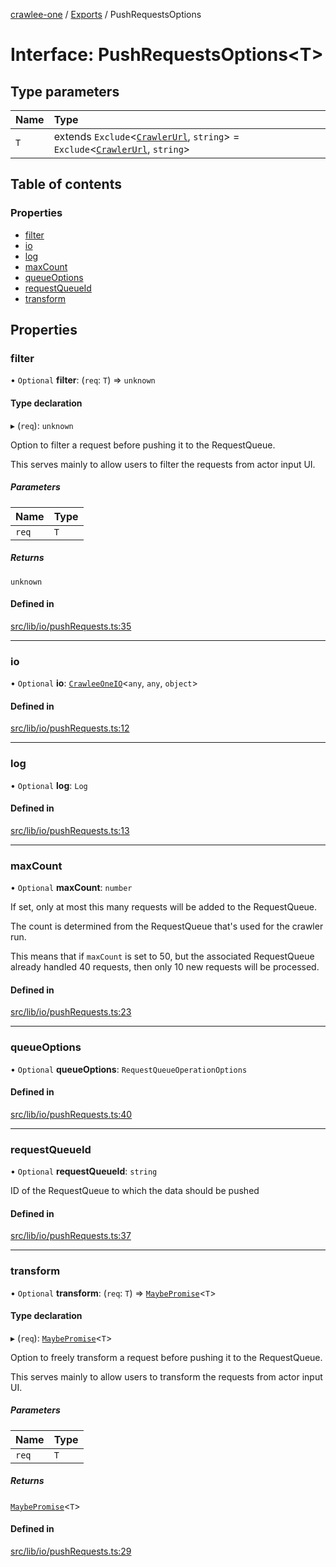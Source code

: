 [crawlee-one](../README.md) / [Exports](../modules.md) / PushRequestsOptions

# Interface: PushRequestsOptions<T\>

## Type parameters

| Name | Type |
| :------ | :------ |
| `T` | extends `Exclude`<[`CrawlerUrl`](../modules.md#crawlerurl), `string`\> = `Exclude`<[`CrawlerUrl`](../modules.md#crawlerurl), `string`\> |

## Table of contents

### Properties

- [filter](PushRequestsOptions.md#filter)
- [io](PushRequestsOptions.md#io)
- [log](PushRequestsOptions.md#log)
- [maxCount](PushRequestsOptions.md#maxcount)
- [queueOptions](PushRequestsOptions.md#queueoptions)
- [requestQueueId](PushRequestsOptions.md#requestqueueid)
- [transform](PushRequestsOptions.md#transform)

## Properties

### filter

• `Optional` **filter**: (`req`: `T`) => `unknown`

#### Type declaration

▸ (`req`): `unknown`

Option to filter a request before pushing it to the RequestQueue.

This serves mainly to allow users to filter the requests from actor input UI.

##### Parameters

| Name | Type |
| :------ | :------ |
| `req` | `T` |

##### Returns

`unknown`

#### Defined in

[src/lib/io/pushRequests.ts:35](https://github.com/JuroOravec/crawlee-one/blob/490b500/src/lib/io/pushRequests.ts#L35)

___

### io

• `Optional` **io**: [`CrawleeOneIO`](CrawleeOneIO.md)<`any`, `any`, `object`\>

#### Defined in

[src/lib/io/pushRequests.ts:12](https://github.com/JuroOravec/crawlee-one/blob/490b500/src/lib/io/pushRequests.ts#L12)

___

### log

• `Optional` **log**: `Log`

#### Defined in

[src/lib/io/pushRequests.ts:13](https://github.com/JuroOravec/crawlee-one/blob/490b500/src/lib/io/pushRequests.ts#L13)

___

### maxCount

• `Optional` **maxCount**: `number`

If set, only at most this many requests will be added to the RequestQueue.

The count is determined from the RequestQueue that's used for the crawler run.

This means that if `maxCount` is set to 50, but the
associated RequestQueue already handled 40 requests, then only 10 new requests
will be processed.

#### Defined in

[src/lib/io/pushRequests.ts:23](https://github.com/JuroOravec/crawlee-one/blob/490b500/src/lib/io/pushRequests.ts#L23)

___

### queueOptions

• `Optional` **queueOptions**: `RequestQueueOperationOptions`

#### Defined in

[src/lib/io/pushRequests.ts:40](https://github.com/JuroOravec/crawlee-one/blob/490b500/src/lib/io/pushRequests.ts#L40)

___

### requestQueueId

• `Optional` **requestQueueId**: `string`

ID of the RequestQueue to which the data should be pushed

#### Defined in

[src/lib/io/pushRequests.ts:37](https://github.com/JuroOravec/crawlee-one/blob/490b500/src/lib/io/pushRequests.ts#L37)

___

### transform

• `Optional` **transform**: (`req`: `T`) => [`MaybePromise`](../modules.md#maybepromise)<`T`\>

#### Type declaration

▸ (`req`): [`MaybePromise`](../modules.md#maybepromise)<`T`\>

Option to freely transform a request before pushing it to the RequestQueue.

This serves mainly to allow users to transform the requests from actor input UI.

##### Parameters

| Name | Type |
| :------ | :------ |
| `req` | `T` |

##### Returns

[`MaybePromise`](../modules.md#maybepromise)<`T`\>

#### Defined in

[src/lib/io/pushRequests.ts:29](https://github.com/JuroOravec/crawlee-one/blob/490b500/src/lib/io/pushRequests.ts#L29)
